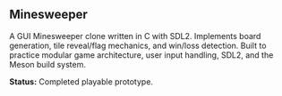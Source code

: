## Minesweeper

A GUI Minesweeper clone written in C with SDL2. Implements board generation, tile reveal/flag mechanics, and win/loss detection. Built to practice modular game architecture, user input handling, SDL2, and the Meson build system.

**Status:** Completed playable prototype.
